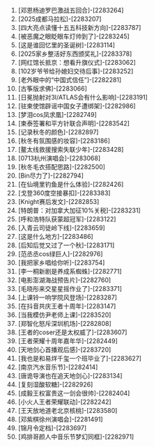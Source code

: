 
1. [邓恩杨迪罗巴激战五回合]-[2283264]
1. [2025成都马拉松]-[2283207]
1. [四大亮点读懂十五五科技新方向]-[2283787]
1. [被恶魔之眼眨眼车灯帅到了]-[2283245]
1. [这是谁回忆里的圣诞树]-[2283114]
1. [2025家乡整活好东西颁奖礼]-[2283378]
1. [网红馆长抵京：想看升旗仪式]-[2283062]
1. [102岁爷爷给孙媳妇交待后事]-[2283252]
1. [老外眼中的“中国式信任”]-[2282281]
1. [古筝版求佛]-[2283066]
1. [日冕抛射对3I/ATLAS会有什么影响]-[2283191]
1. [驻柬使馆辟谣中国女子遭绑架]-[2282986]
1. [梦泪cos凤求凰]-[2282749]
1. [柬泰签署和平方针联合声明]-[2283542]
1. [记录秋冬的颜色]-[2282897]
1. [秋冬有氛围感的妆容]-[2283186]
1. [鳌太线救援搜索失联少年]-[2283428]
1. [0713杭州演唱会]-[2283068]
1. [秋冬毛衣搭配思路]-[2282500]
1. [Bin尽力了]-[2282794]
1. [在仙境里钓鱼是什么体验]-[2282426]
1. [戈登360度空接暴扣]-[2283383]
1. [Knight赛后发文]-[2282853]
1. [特朗普：对加拿大加征10%关税]-[2283231]
1. [呼和浩特队获蒙超冠军]-[2283122]
1. [入青云司徒岭下线]-[2283659]
1. [这是什么地方]-[2283486]
1. [后知后觉又过了一个秋]-[2283171]
1. [范丞丞cos绿巨人]-[2282976]
1. [我把家乡唱给你听]-[2283754]
1. [李一桐新剧是养成系蜘蛛]-[2282771]
1. [电影澎湖海战预告片]-[2282760]
1. [毛晓彤来交星星摇作业了]-[2283371]
1. [上课铃一响学院风登场]-[2283287]
1. [在抖音共庆王者十周年]-[2283147]
1. [当我模仿尹老师上课]-[2283520]
1. [郑智化怒斥深圳机场]-[2282808]
1. [王者的coser还是太权威了]-[2283607]
1. [王者荣耀十周年嘉年华]-[2282449]
1. [天地剑心首播观后感]-[2283720]
1. [我也是和易烊千玺一个班毕业了]-[2283627]
1. [南京汽水音乐节]-[2282414]
1. [唐诡导演也在追天地剑心]-[2283134]
1. [复刻湿酸软糖]-[2282926]
1. [成毅王权富贵这一剑会很帅]-[2282404]
1. [小火人王者荣耀联动]-[2282242]
1. [王天放地道老北京核桃]-[2283580]
1. [邓紫棋徐州演唱会]-[2281491]
1. [锦月令定档]-[2283697]
1. [鸡排哥颜人中音乐节梦幻同框]-[2282971]